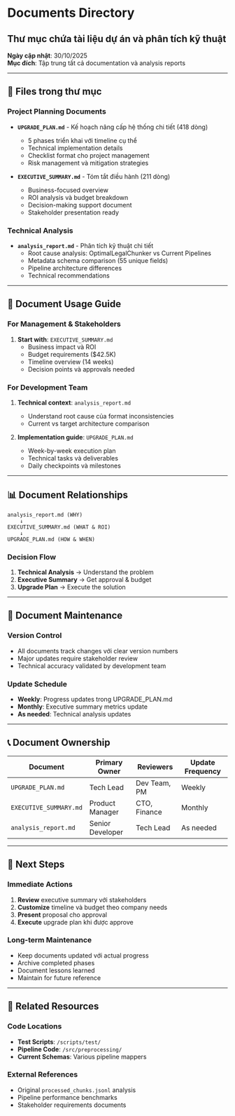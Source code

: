 # Documents Directory
## Thư mục chứa tài liệu dự án và phân tích kỹ thuật

**Ngày cập nhật**: 30/10/2025  
**Mục đích**: Tập trung tất cả documentation và analysis reports

---

## 📁 Files trong thư mục

### Project Planning Documents
- **`UPGRADE_PLAN.md`** - Kế hoạch nâng cấp hệ thống chi tiết (418 dòng)
  - 5 phases triển khai với timeline cụ thể
  - Technical implementation details
  - Checklist format cho project management
  - Risk management và mitigation strategies

- **`EXECUTIVE_SUMMARY.md`** - Tóm tắt điều hành (211 dòng)
  - Business-focused overview
  - ROI analysis và budget breakdown
  - Decision-making support document
  - Stakeholder presentation ready

### Technical Analysis
- **`analysis_report.md`** - Phân tích kỹ thuật chi tiết
  - Root cause analysis: OptimalLegalChunker vs Current Pipelines
  - Metadata schema comparison (55 unique fields)
  - Pipeline architecture differences
  - Technical recommendations

---

## 🎯 Document Usage Guide

### For Management & Stakeholders
1. **Start with**: `EXECUTIVE_SUMMARY.md`
   - Business impact và ROI
   - Budget requirements ($42.5K)
   - Timeline overview (14 weeks)
   - Decision points và approvals needed

### For Development Team
1. **Technical context**: `analysis_report.md`
   - Understand root cause của format inconsistencies
   - Current vs target architecture comparison
   
2. **Implementation guide**: `UPGRADE_PLAN.md`
   - Week-by-week execution plan
   - Technical tasks và deliverables
   - Daily checkpoints và milestones

---

## 📊 Document Relationships

```
analysis_report.md (WHY)
    ↓
EXECUTIVE_SUMMARY.md (WHAT & ROI)
    ↓
UPGRADE_PLAN.md (HOW & WHEN)
```

### Decision Flow
1. **Technical Analysis** → Understand the problem
2. **Executive Summary** → Get approval & budget
3. **Upgrade Plan** → Execute the solution

---

## 🔄 Document Maintenance

### Version Control
- All documents track changes với clear version numbers
- Major updates require stakeholder review
- Technical accuracy validated by development team

### Update Schedule
- **Weekly**: Progress updates trong UPGRADE_PLAN.md
- **Monthly**: Executive summary metrics update
- **As needed**: Technical analysis updates

---

## 📞 Document Ownership

| Document | Primary Owner | Reviewers | Update Frequency |
|----------|---------------|-----------|------------------|
| `UPGRADE_PLAN.md` | Tech Lead | Dev Team, PM | Weekly |
| `EXECUTIVE_SUMMARY.md` | Product Manager | CTO, Finance | Monthly |
| `analysis_report.md` | Senior Developer | Tech Lead | As needed |

---

## 🚀 Next Steps

### Immediate Actions
1. **Review** executive summary với stakeholders
2. **Customize** timeline và budget theo company needs
3. **Present** proposal cho approval
4. **Execute** upgrade plan khi được approve

### Long-term Maintenance
- Keep documents updated với actual progress
- Archive completed phases
- Document lessons learned
- Maintain for future reference

---

## 📝 Related Resources

### Code Locations
- **Test Scripts**: `/scripts/test/`
- **Pipeline Code**: `/src/preprocessing/`
- **Current Schemas**: Various pipeline mappers

### External References  
- Original `processed_chunks.jsonl` analysis
- Pipeline performance benchmarks
- Stakeholder requirements documents